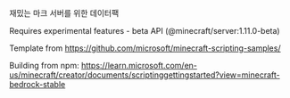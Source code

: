 재밌는 마크 서버를 위한 데이터팩

Requires experimental features - beta API (@minecraft/server:1.11.0-beta)

Template from https://github.com/microsoft/minecraft-scripting-samples/

Building from npm: https://learn.microsoft.com/en-us/minecraft/creator/documents/scriptinggettingstarted?view=minecraft-bedrock-stable
